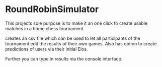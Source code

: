 # RoundRobinSimulator

This projects sole purpose is to make it an one click to create usable matches in a home chess tournament.

creates an csv file which can be used to let all participants of the tournament edit the results of their own games. 
Also has option to create predictions of users via their initial Elos. 

Further you can type in results via the console interface.

